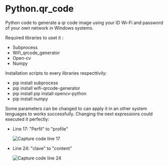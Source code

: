# Python.qr_code
Python code to generate a qr code image using your ID Wi-Fi and password of your own network in Windows systems. 

Required libraries to uset it :

- Subprocess
- Wifi_qrcode_generator 
- Open-cv
- Numpy

Installation scripts to every libraries respecttivily:

- pip install subprocess
- pip install wifi-qrcode-generator
- pip install pip install opencv-python
- pip install numpy

Some parameters can be changed to can apply it in an other system lenguages to works successfully. Changing the next expressions could executed it perfectly:

- Line 17: "Perfil" to "profile"

     <img scr="https://i.ibb.co/wwPg4nw/Perfil.jpg" title="Capture code line 17">
      
- Line 24: "clave" to "content"

     <img src="https://i.ibb.co/wpsC6L7/Clave.jpg" title="Capture code line 24">











